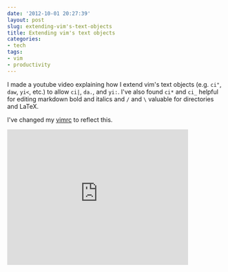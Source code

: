 ```yaml
---
date: '2012-10-01 20:27:39'
layout: post
slug: extending-vim's-text-objects
title: Extending vim's text objects
categories:
- tech
tags:
- vim
- productivity
---
```


I made a youtube video explaining how I extend vim's text objects (e.g. `ci"`, `daw`, `yi<`, etc.) to allow `ci|`, `da.`, and `yi:`. I've also found `ci*` and `ci_` helpful for editing markdown bold and italics and `/` and `\` valuable for directories and LaTeX.

I've changed my [vimrc](https://www.dropbox.com/s/rsx0su1cravnjip/vimrc) to reflect this.

<iframe width="420" height="315" src="http://www.youtube.com/embed/0F4FgiVWvB8" frameborder="0" allowfullscreen></iframe>
